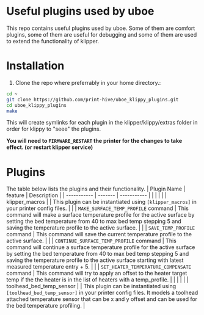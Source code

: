 # Useful plugins used by uboe
This repo contains useful plugins used by uboe. Some of them are comfort plugins, some of them are useful for debugging and some of them are used to extend the functionality of klipper.
# Installation
1. Clone the repo where preferrably in your home directory.:
```bash
cd ~
git clone https://github.com/print-hive/uboe_klippy_plugins.git
cd uboe_klippy_plugins
make
```
This will create symlinks for each plugin in the klipper/klippy/extras folder in order for klippy to "seee" the plugins.

**You will need to `FIRMWARE_RESTART` the printer for the changes to take effect. (or restart klipper service)**

# Plugins

The table below lists the plugins and their functionality.
| Plugin Name | feature | Description |
| ----------- | ------- | ----------- |
|  |  |  |
| klipper_macros |  | This plugin can be instantiated using `[klipper_macros]` in your printer config files. |
|  | `MAKE_SURFACE_TEMP_PROFILE` command | This command will make a surface temperature profile for the active surface by setting the bed temperature from 40 to max bed temp stepping 5 and saving the temperature profile to the active surface. |
| | `SAVE_TEMP_PROFILE` command |  This command will save the current temperature profile to the active surface. |
| | `CONTINUE_SURFACE_TEMP_PROFILE` command | This command will continue a surface temperature profile for the active surface by setting the bed temperature from 40 to max bed temp stepping 5 and saving the temperature profile to the active surface starting with latest measured temperature entry + 5. |
| | `SET_HEATER_TEMPERATURE_COMPENSATE` command |         This command will try to apply an offset to the heater target temp if the the heater is in the list of heaters with a temp_profile. |
|  |  |  |
| toolhead_bed_temp_sensor |  | This plugin can be instantiated using `[toolhead_bed_temp_sensor]` in your printer config files. It models a toolhead attached temperature sensor that can be x and y offset and can be used for the bed temperature profiling. |
